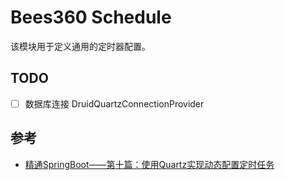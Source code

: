 Bees360 Schedule
===

该模块用于定义通用的定时器配置。

## TODO

- [ ] 数据库连接 DruidQuartzConnectionProvider

## 参考

- [精通SpringBoot——第十篇：使用Quartz实现动态配置定时任务](https://yq.aliyun.com/articles/626199)